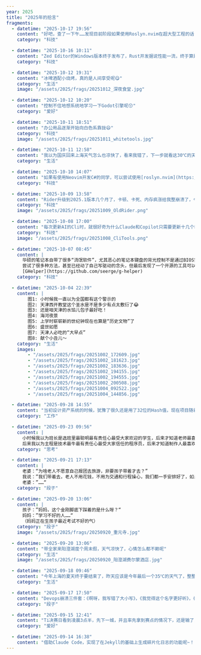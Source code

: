 ```yaml
---
year: 2025
title: "2025年的拾言"
fragments:
  - datetime: "2025-10-17 19:56"
    content: "好吧，查了一下午……发现目前阶段如果使用Roslyn.nvim在超大型工程的话（例如31934个目录共926814 文件），要将filewatching设置为off，否则保存任何文件都会卡顿1~2秒😂，代价是在编辑器外新添加或删除源代码文件后，需要手动执行一下LspRestart"
    category: "科技"

  - datetime: "2025-10-16 10:11"
    content: "Zed Editor的Windows版本终于发布了，Rust开发据说性能一流，终于算是全平台了，后面准备折腾一下试试，又多了一个玩具~！"
    category: "科技"

  - datetime: "2025-10-12 19:31"
    content: "冰啤酒配小烧烤，真的是人间享受呢😋"
    category: "生活"
    image: "/assets/2025/frags/20251012_深夜食堂.jpg"

  - datetime: "2025-10-12 10:20"
    content: "控制不住地想系统地学习一下Godot引擎呢😚"
    category: "爱好"

  - datetime: "2025-10-11 18:51"
    content: "办公用品逐渐开始向白色系靠拢😄"
    category: "科技"
    image: "/assets/2025/frags/20251011_whitetools.jpg"

  - datetime: "2025-10-11 12:58"
    content: "我以为国庆回来上海天气怎么也凉快了，看来我错了，下一步就看这30℃的天气能不能坚持到春节了……"
    category: "生活"

  - datetime: "2025-10-10 14:07"
    content: "如果有使用Neovim开发C#的同学，可以尝试使用[roslyn.nvim](https://github.com/seblyng/roslyn.nvim)代替OmniSharp来作为Lsp Server了，这个本质上就是使用和目前VS Code相同的Backend了，实测速度明显快很多，Decompile功能也是默认就支持不再需要额外的扩展了！"
    category: "科技"

  - datetime: "2025-10-09 13:58"
    content: "Rider升级到2025.1版本几个月了，卡顿、卡死、内存疯涨给我整崩溃了，今天回退到旧版本感觉好多了（但受制于Copilot插件没法回退到2023版本），真还有逆向优化这么一说吗？问了问AI，也不知道是真是假……"
    category: "科技"
    image: "/assets/2025/frags/20251009_OldRider.png"

  - datetime: "2025-10-08 17:00"
    content: "每次更新AI的Cli时，就很好奇为什么Claude和Copilot只需要更新十几个Package，但是Qwen每次都奔着几百去了……，这么多代码量吗？"
    category: "科技"
    image: "/assets/2025/frags/20251008_CliTools.png"

  - datetime: "2025-10-07 08:45"
    content: |
      华硕的笔记本自带了很多“流氓软件”，尤其恶心的笔记本键盘的背光控制不是通过BIOS实现的，而是通过这些“流氓软件”实现的，所以你还关不得、卸不得……
      尝试了很多种方法，甚至已经动了自己写驱动的念头，但最后发现了一个开源的工具可以完成这一目标，而且是针对所有华硕笔记本的，可见“天下苦X久矣”，你说华硕自己不觉闷吗？
      [GHelper](https://github.com/seerge/g-helper)
    category: "科技"

  - datetime: "2025-10-04 22:39"
    content: |
        图1: 小时候我一直以为全国都有这个警示的
        图2: 天津西开教堂这个圣水是不是多少有点太敷衍了😂
        图3: 还是咱天津的水馅儿包子最好吃！
        图4: 海河夜景
        图5: 上学时崭崭新的世纪钟现在也算是“历史文物”了
        图6: 盛世如愿
        图7: 天津人必吃的“大早点”
        图8: 献个小丑儿～
    category: "生活"
    images:
        - "/assets/2025/frags/20251002_172609.jpg"
        - "/assets/2025/frags/20251002_181623.jpg"
        - "/assets/2025/frags/20251002_183636.jpg"
        - "/assets/2025/frags/20251002_194155.jpg"
        - "/assets/2025/frags/20251002_194555.jpg"
        - "/assets/2025/frags/20251002_200508.jpg"
        - "/assets/2025/frags/20251004_092522.jpg"
        - "/assets/2025/frags/20251004_144856.jpg"

  - datetime: "2025-09-28 14:55"
    content: "当初设计资产系统的时候，犹豫了很久还是用了32位的Hash值，现在项目随着版本的迭代，果然出现冲突了，现在调整为64位要做不少工作，看起来当初的小家子气还是显得有些安卓思维了🫠（其实之前也没想到项目能发展到今天哈……）"
    category: "工作"

  - datetime: "2025-09-23 09:56"
    content: |
      小时候我以为班长是选班里最聪明最有责任心最受大家欢迎的学生，后来才知道老师最喜欢的是听她话的班长；
      后来我以为主程是技术最牛最有责任心最受大家信任的程序员，后来才知道制作人最喜欢的是听他话的主程。
    category: "思考"

  - datetime: "2025-09-21 17:13"
    content: |
      老婆：“为啥老人不愿意自己报团去旅游，非要孩子带着才去？”
      我说：”我们带着去，老人不用花钱，不用为交通和行程操心，我们都一手安排好了，如果不满意，还可给我们甩脸子表达不满，这些体验在外面报团是体验不到的“
      老婆：”……“
    category: "段子"

  - datetime: "2025-09-20 13:06"
    content: |
      孩子：”妈妈，这个金刚脚底下踩着的是什么呀？“
      妈妈：”学习不好的人……“
      （妈妈正在生孩子最近考试不好的气）
    category: "段子"
    image: "/assets/2025/frags/20250920_重元寺.jpg"

  - datetime: "2025-09-20 13:06"
    content: "带全家来阳澄湖度个周末假，天气凉快了，心情怎么都不赖呢"
    category: "生活"
    image: "/assets/2025/frags/20250920_阳澄湖费尔蒙酒店.jpg"

  - datetime: "2025-09-18 09:46"
    content: "今年上海的夏天终于要结束了，昨天应该是今年最后一个35℃的天气了，整整热了3个半月，难道这就是传说中的全球变暖吗？"
    category: "生活"

  - datetime: "2025-09-17 17:50"
    content: "Devops崩溃三件套：《啊呀，我写错了大小写》，《我觉得这个名字更好听》，《还是挪到这个目录下吧》"
    category: "段子"

  - datetime: "2025-09-15 12:41"
    content: "Ti决赛日看到凌晨3点半，先下一城，并且率先拿到赛点的情况下，还是输了，真的太难受了T_T"
    category: "爱好"

  - datetime: "2025-09-14 16:38"
    content: "借助Claude Code，实现了在Jekyll的基础上生成碎片化日志的功能呢~！"
---
```

